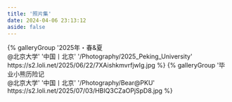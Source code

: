```yaml
---
title: '照片集'
date: 2024-04-06 23:13:12
aside: false
---
```

<div class="gallery-group-main">
{% galleryGroup '2025年・春&夏<br>@北京大学' '中国丨北京' '/Photography/2025_Peking_University' https://s2.loli.net/2025/06/22/7XAishkmvrfjwIg.jpg %}
{% galleryGroup '毕业小熊历险记<br>@北京大学' '中国丨北京' '/Photography/Bear@PKU' https://s2.loli.net/2025/07/03/HBIQ3CZaOPjSpD8.jpg %}
</div>


